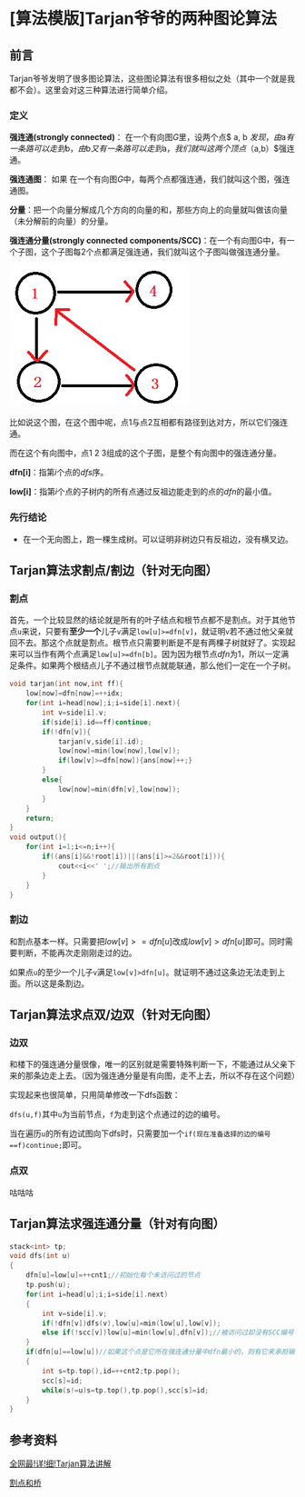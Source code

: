 # [算法模版]Tarjan爷爷的两种图论算法

## 前言

Tarjan爷爷发明了很多图论算法，这些图论算法有很多相似之处（其中一个就是我都不会）。这里会对这三种算法进行简单介绍。

### 定义

**强连通(strongly connected)**： 在一个有向图$G$里，设两个点$ a, b $发现，由$a$有一条路可以走到$b$，由$b$又有一条路可以走到$a$，我们就叫这两个顶点$（a,b）$强连通。

**强连通图**： 如果 在一个有向图$G$中，每两个点都强连通，我们就叫这个图，强连通图。

**分量**：把一个向量分解成几个方向的向量的和，那些方向上的向量就叫做该向量（未分解前的向量）的分量。

**强连通分量(strongly connected components/SCC)**：在一个有向图G中，有一个子图，这个子图每2个点都满足强连通，我们就叫这个子图叫做强连通分量。

![1022747-20160916163652617-1655492702](pic/Tarjan爷爷的两种图论算法-1.png)

比如说这个图，在这个图中呢，点1与点2互相都有路径到达对方，所以它们强连通。

而在这个有向图中，点1 2 3组成的这个子图，是整个有向图中的强连通分量。

**dfn[i]**：指第$i$个点的$dfs$序。

**low[i]**：指第$i$个点的子树内的所有点通过反祖边能走到的点的$dfn$的最小值。

### 先行结论

- 在一个无向图上，跑一棵生成树。可以证明非树边只有反祖边，没有横叉边。

## Tarjan算法求割点/割边（针对无向图）

### 割点

首先，一个比较显然的结论就是所有的叶子结点和根节点都不是割点。对于其他节点`u`来说，只要有**至少一个**儿子`v`满足`low[u]>=dfn[v]`，就证明`v`若不通过他父亲就回不去。那这个点就是割点。根节点只需要判断是不是有两棵子树就好了。实现起来可以当作有两个点满足`low[u]>=dfn[b]`。因为因为根节点$dfn$为1，所以一定满足条件。如果两个根结点儿子不通过根节点就能联通，那么他们一定在一个子树。

```cpp
void tarjan(int now,int ff){
    low[now]=dfn[now]=++idx;
    for(int i=head[now];i;i=side[i].next){
        int v=side[i].v;
      	if(side[i].id==ff)continue;
        if(!dfn[v]){
            tarjan(v,side[i].id);
            low[now]=min(low[now],low[v]);
            if(low[v]>=dfn[now]){ans[now]++;}
        }
        else{
            low[now]=min(dfn[v],low[now]);
        }
    }
    return;
}
void output(){
	for(int i=1;i<=n;i++){
        if((ans[i]&&!root[i])||(ans[i]>=2&&root[i])){
            cout<<i<<' ';//输出所有割点
        }
    }
} 
```

### 割边

和割点基本一样。只需要把$low[v]>=dfn[u]$改成$low[v]>dfn[u]$即可。同时需要判断，不能再次走刚刚走过的边。

如果点`u`的至少一个儿子`v`满足`low[v]>dfn[u]`。就证明不通过这条边无法走到上面。所以这是条割边。

## Tarjan算法求点双/边双（针对无向图）

### 边双

和楼下的强连通分量很像，唯一的区别就是需要特殊判断一下，不能通过从父亲下来的那条边走上去。（因为强连通分量是有向图，走不上去，所以不存在这个问题）

实现起来也很简单，只用简单修改一下dfs函数：

`dfs(u,f)`其中`u`为当前节点，`f`为走到这个点通过的边的编号。

当在遍历`u`的所有边试图向下dfs时，只需要加一个`if(现在准备选择的边的编号==f)continue;`即可。

### 点双

咕咕咕

## Tarjan算法求强连通分量（针对有向图）

```cpp
stack<int> tp;
void dfs(int u)
{
    dfn[u]=low[u]=++cnt1;//初始化每个未访问过的节点
    tp.push(u);
    for(int i=head[u];i;i=side[i].next)
    {
        int v=side[i].v;
        if(!dfn[v])dfs(v),low[u]=min(low[u],low[v]);
        else if(!scc[v])low[u]=min(low[u],dfn[v]);//被访问过却没有SCC编号（在栈里），证明在同一个强连通分量。因为栈维护的是一条有一个节点到它儿子的路径。所以如果栈顶的点u到栈中任意一点v有边。就证明存在u到v的一个环。
    }
    if(dfn[u]==low[u])//如果这个点是它所在强连通分量中dfn最小的，则有它来承担输出整个SCC的任务
    {
        int s=tp.top(),id=++cnt2;tp.pop();
        scc[s]=id;
        while(s!=u)s=tp.top(),tp.pop(),scc[s]=id;
    }
}
```

## 参考资料

[全网最!详!细!Tarjan算法讲解](https://blog.csdn.net/hurmishine/article/details/75248876)

[割点和桥](https://oi-wiki.org/graph/bridge/)